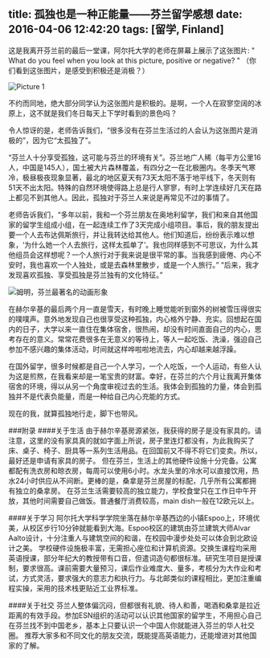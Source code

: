 title: 孤独也是一种正能量——芬兰留学感想
date: 2016-04-06 12:42:20
tags: [留学, Finland]
---

这是我离开芬兰前的最后一堂课，阿尔托大学的老师在屏幕上展示了这张图片: " What do you feel when you look at this picture, positive or negative? " （你们看到这张图片，是感受到积极还是消极？） 

![Picture 1](http://7xkdra.com1.z0.glb.clouddn.com/image/blog/finland_impression.png)
<!-- more -->

不约而同地，绝大部分同学认为这张图片是积极的。是啊，一个人在寂寥空阔的冰原上，这不就是我们冬日每天上下学时看到的景色吗？

令人惊讶的是，老师告诉我们，“很多没有在芬兰生活过的人会认为这张图片是消极的”，因为它“太孤独了”。

“芬兰人十分享受孤独，这可能与芬兰的环境有关”。芬兰地广人稀（每平方公里16人，中国是145人），国土被大片森林覆盖，有四分之一在北极圈内。冬季天气寒冷，极昼极夜现象显著，最北的地区夏天有73天太阳不落于地平线下，冬天则有51天不出太阳。特殊的自然环境使得路上总是行人寥寥，有时上学连续好几天在路上都见不到其他人。因此，孤独对于芬兰人来说是再常见不过的事情了。

老师告诉我们，“多年以前，我和一个芬兰朋友在奥地利留学，我们和来自其他国家的留学生组成小组，在一起连续工作了3天完成小组项目。事后，我的朋友提出要一个人去布达佩斯旅行，并让我转达给其他人。他们知道后，纷纷表示难以想象，‘为什么她一个人去旅行，这样太孤单了’。我也同样感到不可思议，为什么其他组员会这样想呢？一个人旅行对于我来说是很平常的事。当我感到疲倦、内心不安时，我也喜欢一个人独处，或是去森林里散步，或是一个人旅行。”
“后来，我才发现喜欢孤独、享受孤独是芬兰独有的文化特征。”

![姆明，芬兰最著名的动画形象](http://7xkdra.com1.z0.glb.clouddn.com/image%2Fblog%2Ffinland_moomin.jpg)

在赫尔辛基的最后两个月一直是雪天，有时晚上睡觉能听到窗外的树被雪压得很实的噗噗声。意外地发现自己也很享受这种孤独，内心格外宁静、充实。回想起在国内的日子，大学以来一直住在集体宿舍，很热闹，却没有时间直面自己的内心，思考存在的意义。常常花费很多在无意义的等待上，等人一起吃饭、洗澡，强迫自己参加不感兴趣的集体活动，时间就这样哗啦啦地流去，内心却越来越浮躁。

在国外留学，很多时候都是自己一个人学习，一个人吃饭，一个人运动，有些人认为这是煎熬，在我看来却是一笔宝贵的财富。幸好，在芬兰的六个月让我离开集体宿舍的环境，得以从另一个角度审视过去的生活。我体会到孤独的力量，体会到孤独并不是代表负能量，而是一种给自己内心充能的方式。

现在的我，就算孤独地行走，脚下也带风。


###附录
####关于生活
由于赫尔辛基房源紧张，我获得的房子是没有家具的。请注意，这里的没有家具真的就如字面上所说，房子里连灯都没有，为此我购买了床、桌子、椅子、厨具等一系列生活用品。在回国前又不得不将它们变卖。所以，最好还是申请有家具的房子。
但在芬兰，生活上的其他硬件设施十分完备。公寓都配有洗衣房和晾衣房，每周可以使用6小时。水龙头里的冷水可以直接饮用，热水24小时供应从不间断。更棒的是，桑拿是芬兰房屋的标配，几乎所有公寓都拥有独立的桑拿房。
在芬兰生活需要较高的独立能力，学校食堂只在工作日中午开放，其他时间需要自己做饭。普通餐厅消费较高，main dish一般在12欧元以上。

####关于学习
阿尔托大学科学学院坐落在赫尔辛基西边的小镇Espoo上，环境优美，从校区步行10分钟就能看到大海。Espoo校区的建筑由芬兰建筑大师Alvar Aalto设计，十分注重人与建筑空间的和谐，在校园中漫步处处可以体会到北欧设计之美。
学校硬件设施极丰富，无需担心座位和计算机资源。交换生课程均采用英语授课，部分年纪大的教授带有口音，但遣词造句都很标准。研究生项目是授课制，要求很高。课前需要大量预习，课后作业难度大、量多，考核分为大作业和考试，方式灵活，要求强大的意志力和执行力。与北邮类似的课程相比，更加注重编程实操，采用的技术栈更贴近工业界标准。

####关于社交
芬兰人整体偏沉闷，但都很有礼貌、待人和善，喝酒和桑拿是拉近距离的有效手段。参加ESN组织的活动可以认识其他国家的留学生，不用担心自己在芬兰找不到中国老乡，基本上只要认识一个中国人你就能进入芬兰的华人社交圈。
推荐大家多和不同文化的朋友交流，既能提高英语能力，还能增进对其他国家的了解。
